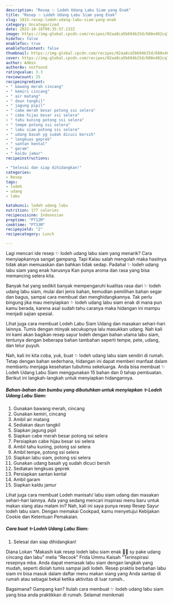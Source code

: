 ```yaml
---
description: "Resep ✨ Lodeh Udang Labu Siam yang Enak"
title: "Resep ✨ Lodeh Udang Labu Siam yang Enak"
slug: 1815-resep-lodeh-udang-labu-siam-yang-enak
category: Uncategorized
date: 2022-10-16T09:35:57.132Z
image: https://img-global.cpcdn.com/recipes/02aa8ca5b694b15d/680x482cq70/lodeh-udang-labu-siam-foto-resep-utama.jpg
hideToc: false
enableToc: true
enableTocContent: false
thumbnail: https://img-global.cpcdn.com/recipes/02aa8ca5b694b15d/680x482cq70/lodeh-udang-labu-siam-foto-resep-utama.jpg
cover: https://img-global.cpcdn.com/recipes/02aa8ca5b694b15d/680x482cq70/lodeh-udang-labu-siam-foto-resep-utama.jpg
author: Admin
authorAv: notfound
ratingvalue: 3.3
reviewcount: 25
recipeingredient:
- " bawang merah cincang"
- " kemiri cincang"
- " air matang"
- " daun tangkil"
- " jagung pipil"
- " cabe merah besar potong ssi selera"
- " cabe hijau besar ssi selera"
- " tahu kuning potong ssi selera"
- " tempe potong ssi selera"
- " labu siam potong ssi selera"
- " udang basah yg sudah dicuci bersih"
- " lengkuas geprek"
- " santan kental"
- " garam"
- " kaldu jamur"
recipeinstructions:

- "Selesai dan siap dihidangkan!"
categories:
- Resep
tags:
- lodeh
- udang
- labu

katakunci: lodeh udang labu 
nutrition: 177 calories
recipecuisine: Indonesian
preptime: "PT12M"
cooktime: "PT33M"
recipeyield: "2"
recipecategory: Lunch

---
```



Lagi mencari ide resep ✨ lodeh udang labu siam yang menarik? Cara menyiapkannya sangat gampang. Tapi Kalau salah mengolah maka hasilnya tidak akan memuaskan dan bahkan tidak sedap. Padahal ✨ lodeh udang labu siam yang enak harusnya Kan punya aroma dan rasa yang bisa memancing selera kita.


Banyak hal yang sedikit banyak mempengaruhi kualitas rasa dari ✨ lodeh udang labu siam, mulai dari jenis bahan, kemudian pemilihan bahan segar dan bagus, sampai cara membuat dan menghidangkannya. Tak perlu bingung jika mau menyiapkan ✨ lodeh udang labu siam enak di mana pun kamu berada, karena asal sudah tahu caranya maka hidangan ini mampu menjadi sajian spesial.

Lihat juga cara membuat Lodeh Labu Siam Udang dan masakan sehari-hari lainnya. Tumis dengan minyak secukupnya lalu masukkan udang. Nah kali ini kami akan bagikan resep sayur lodeh dengan bahan utama labu siam, tentunya dengan beberapa bahan tambahan seperti tempe, pete, udang, dan telur puyuh.


Nah, kali ini kita coba, yuk, buat ✨ lodeh udang labu siam sendiri di rumah. Tetap dengan bahan sederhana, hidangan ini dapat memberi manfaat dalam membantu menjaga kesehatan tubuhmu sekeluarga. Anda bisa membuat ✨ Lodeh Udang Labu Siam menggunakan 15 bahan dan 0 tahap pembuatan. Berikut ini langkah-langkah untuk menyiapkan hidangannya.

<!--inarticleads1-->

##### Bahan-bahan dan bumbu yang dibutuhkan untuk menyiapkan ✨ Lodeh Udang Labu Siam:

1. Gunakan  bawang merah, cincang
1. Gunakan  kemiri, cincang
1. Ambil  air matang
1. Sediakan  daun tangkil
1. Siapkan  jagung pipil
1. Siapkan  cabe merah besar potong ssi selera
1. Persiapkan  cabe hijau besar ssi selera
1. Ambil  tahu kuning, potong ssi selera
1. Ambil  tempe, potong ssi selera
1. Siapkan  labu siam, potong ssi selera
1. Gunakan  udang basah yg sudah dicuci bersih
1. Sediakan  lengkuas geprek
1. Persiapkan  santan kental
1. Ambil  garam
1. Siapkan  kaldu jamur


Lihat juga cara membuat Lodeh manisah/ labu siam udang dan masakan sehari-hari lainnya. Ada yang sedang mencari inspirasi menu baru untuk makan siang atau malam ini? Nah, kali ini saya punya resep Resep Sayur lodeh labu siam. Dengan memakai Cookpad, kamu menyetujui Kebijakan Cookie dan Ketentuan Pemakaian. 

<!--inarticleads2-->

##### Cara buat ✨ Lodeh Udang Labu Siam:


1. Selesai dan siap dihidangkan!

Diana Lokan &#34;Makasih kak resep lodeh labu siam enak 👍🏻 sy pake udang cincang dan labu&#34; melia &#34;Recook&#34; Frida Ummu Kaisah &#34;Terinspirasi resepnya mba. Anda dapat memasak labu siam dengan langkah yang mudah, seperti diolah tumis sampai jadi lodeh. Resep praktis berbahan labu siam ini bisa masuk dalam daftar menu makan siang yang Anda santap di rumah atau sebagai bekal ketika aktivitas di luar rumah.. 

Bagaimana? Gampang kan? Itulah cara membuat ✨ lodeh udang labu siam yang bisa anda praktikkan di rumah. Selamat menikmati
